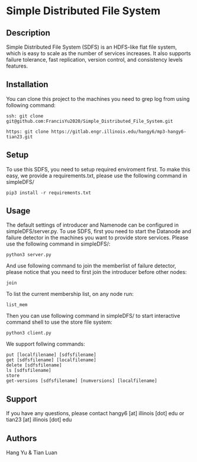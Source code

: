 # Simple Distributed File System

## Description
Simple Distributed File System (SDFS) is an HDFS-like flat file system, which is easy to scale as the number of services increases. It also supports failure tolerance, fast replication, version control, and consistency levels features. 


## Installation

You can clone this project to the machines you need to grep log from using following command:

```
ssh: git clone git@github.com:FrancisYu2020/Simple_Distributed_File_System.git
```
```
https: git clone https://gitlab.engr.illinois.edu/hangy6/mp3-hangy6-tian23.git
``` 

## Setup
To use this SDFS, you need to setup required enviroment first. To make this easy, we provide a requirements.txt, please use the following command in simpleDFS/ 

```
pip3 install -r requirements.txt
```

## Usage
The default settings of introducer and Namenode can be configured in simpleDFS/server.py.
To use SDFS, first you need to start the Datanode and failure detector in the machines you want to provide store services. Please use the following command in simpleDFS/:

```
python3 server.py
```

And use following command to join the memberlist of failure detector, please notice that you need to first join the introducer before other nodes:
```
join
```

To list the current membership list, on any node run:
```
list_mem
```

Then you can use following command in simpleDFS/ to start interactive command shell to use the store file system:
```
python3 client.py
```

We support follwing commands:
```
put [localfilename] [sdfsfilename]
get [sdfsfilename] [localfilename]
delete [sdfsfilename]
ls [sdfsfilename]
store
get-versions [sdfsfilename] [numversions] [localfilename]
```

## Support
If you have any questions, please contact hangy6 [at] illinois [dot] edu or tian23 [at] illinois [dot] edu

## Authors 
Hang Yu & Tian Luan
